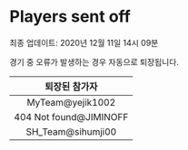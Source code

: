 # Players sent off
최종 업데이트: 2020년 12월 11일 14시 09분


경기 중 오류가 발생하는 경우 자동으로 퇴장됩니다.


| 퇴장된 참가자 |
|:---:|
| MyTeam@yejik1002 |
| 404 Not found@JIMINOFF |
| SH_Team@sihumji00 |